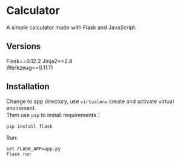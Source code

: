 # Calculator
A simple calculator made with Flask and JavaScript.

## Versions
Flask==0.12.2 
Jinja2==2.8  
Werkzeug==0.11.11  

## Installation
Change to app directory, use `virtualenv` create and activate virtual enviroment.  
Then use `pip` to install requirements：  
```
pip install flask
```
Run:  
```
set FLASK_APP=app.py    
flask run
```

